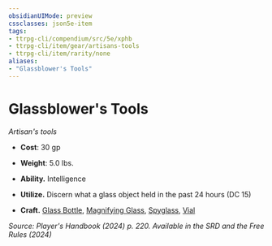```yaml
---
obsidianUIMode: preview
cssclasses: json5e-item
tags:
- ttrpg-cli/compendium/src/5e/xphb
- ttrpg-cli/item/gear/artisans-tools
- ttrpg-cli/item/rarity/none
aliases: 
- "Glassblower's Tools"
---
```

# Glassblower's Tools
*Artisan's tools*  


- **Cost**: 30 gp
- **Weight**: 5.0 lbs.

- **Ability.** Intelligence  
- **Utilize.** Discern what a glass object held in the past 24 hours (DC 15)  
- **Craft.** [Glass Bottle](Інструменти%20ДМ/CLI/items/glass-bottle-xphb.md), [Magnifying Glass](Інструменти%20ДМ/CLI/items/magnifying-glass-xphb.md), [Spyglass](Інструменти%20ДМ/CLI/items/spyglass-xphb.md), [Vial](Інструменти%20ДМ/CLI/items/vial-xphb.md)  

*Source: Player's Handbook (2024) p. 220. Available in the <span title='Systems Reference Document (5.2)'>SRD</span> and the Free Rules (2024)*